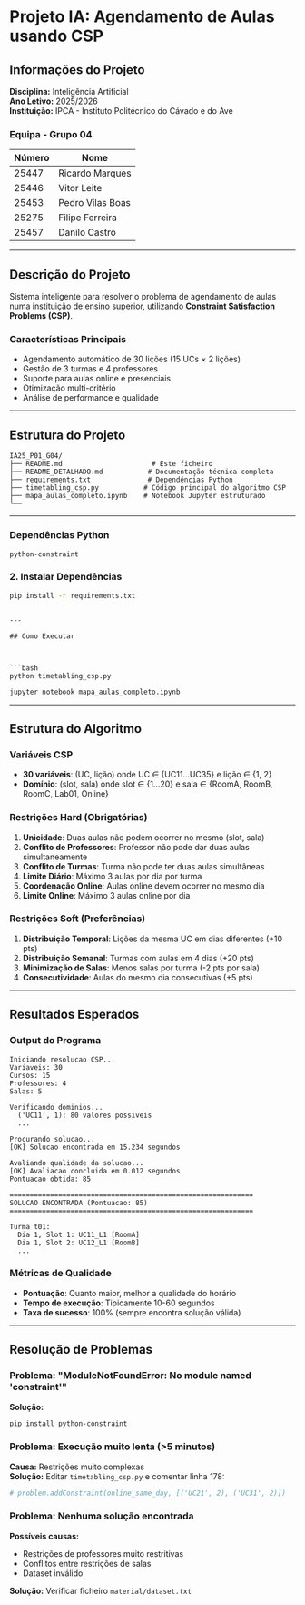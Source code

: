 # Projeto IA: Agendamento de Aulas usando CSP

## Informações do Projeto

**Disciplina:** Inteligência Artificial  
**Ano Letivo:** 2025/2026  
**Instituição:** IPCA - Instituto Politécnico do Cávado e do Ave

### Equipa - Grupo 04

| Número | Nome             |
|--------|------------------|
| 25447  | Ricardo Marques  |
| 25446  | Vitor Leite      |
| 25453  | Pedro Vilas Boas |
| 25275  | Filipe Ferreira  |
| 25457  | Danilo Castro    |

---

## Descrição do Projeto

Sistema inteligente para resolver o problema de agendamento de aulas numa instituição de ensino superior, utilizando **Constraint Satisfaction Problems (CSP)**.


### Características Principais

- Agendamento automático de 30 lições (15 UCs × 2 lições)
- Gestão de 3 turmas e 4 professores
- Suporte para aulas online e presenciais
- Otimização multi-critério
- Análise de performance e qualidade

---

## Estrutura do Projeto

```
IA25_P01_G04/
├── README.md                      # Este ficheiro
├── README_DETALHADO.md           # Documentação técnica completa
├── requirements.txt              # Dependências Python
├── timetabling_csp.py           # Código principal do algoritmo CSP
├── mapa_aulas_completo.ipynb    # Notebook Jupyter estruturado
└── 
```

---

### Dependências Python

```
python-constraint

```




### 2. Instalar Dependências

```bash
pip install -r requirements.txt
```
```

---

## Como Executar



```bash
python timetabling_csp.py
```
```bash
jupyter notebook mapa_aulas_completo.ipynb
```
---

## Estrutura do Algoritmo

### Variáveis CSP

- **30 variáveis**: (UC, lição) onde UC ∈ {UC11...UC35} e lição ∈ {1, 2}
- **Domínio**: (slot, sala) onde slot ∈ {1...20} e sala ∈ {RoomA, RoomB, RoomC, Lab01, Online}

### Restrições Hard (Obrigatórias)

1. **Unicidade**: Duas aulas não podem ocorrer no mesmo (slot, sala)
2. **Conflito de Professores**: Professor não pode dar duas aulas simultaneamente
3. **Conflito de Turmas**: Turma não pode ter duas aulas simultâneas
4. **Limite Diário**: Máximo 3 aulas por dia por turma
5. **Coordenação Online**: Aulas online devem ocorrer no mesmo dia
6. **Limite Online**: Máximo 3 aulas online por dia

### Restrições Soft (Preferências)

1. **Distribuição Temporal**: Lições da mesma UC em dias diferentes (+10 pts)
2. **Distribuição Semanal**: Turmas com aulas em 4 dias (+20 pts)
3. **Minimização de Salas**: Menos salas por turma (-2 pts por sala)
4. **Consecutividade**: Aulas do mesmo dia consecutivas (+5 pts)

---

## Resultados Esperados

### Output do Programa

```
Iniciando resolucao CSP...
Variaveis: 30
Cursos: 15
Professores: 4
Salas: 5

Verificando dominios...
  ('UC11', 1): 80 valores possiveis
  ...

Procurando solucao...
[OK] Solucao encontrada em 15.234 segundos

Avaliando qualidade da solucao...
[OK] Avaliacao concluida em 0.012 segundos
Pontuacao obtida: 85

============================================================
SOLUCAO ENCONTRADA (Pontuacao: 85)
============================================================

Turma t01:
  Dia 1, Slot 1: UC11_L1 [RoomA]
  Dia 1, Slot 2: UC12_L1 [RoomB]
  ...
```

### Métricas de Qualidade

- **Pontuação**: Quanto maior, melhor a qualidade do horário
- **Tempo de execução**: Tipicamente 10-60 segundos
- **Taxa de sucesso**: 100% (sempre encontra solução válida)

---

## Resolução de Problemas

### Problema: "ModuleNotFoundError: No module named 'constraint'"

**Solução:**
```bash
pip install python-constraint
```

### Problema: Execução muito lenta (>5 minutos)

**Causa:** Restrições muito complexas  
**Solução:** Editar `timetabling_csp.py` e comentar linha 178:
```python
# problem.addConstraint(online_same_day, [('UC21', 2), ('UC31', 2)])
```



### Problema: Nenhuma solução encontrada

**Possíveis causas:**
- Restrições de professores muito restritivas
- Conflitos entre restrições de salas
- Dataset inválido

**Solução:** Verificar ficheiro `material/dataset.txt`
